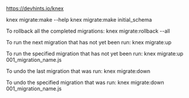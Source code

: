 https://devhints.io/knex

knex migrate:make --help
knex migrate:make initial_schema

To rollback all the completed migrations:
knex migrate:rollback --all

To run the next migration that has not yet been run:
knex migrate:up

To run the specified migration that has not yet been run:
knex migrate:up 001_migration_name.js

To undo the last migration that was run:
knex migrate:down

To undo the specified migration that was run:
knex migrate:down 001_migration_name.js
